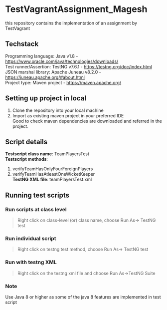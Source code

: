 # TestVagrantAssignment_Magesh
this repository contains the implementation of an assignment by TestVagrant

## Techstack
Programming language: Java v1.8 -  https://www.oracle.com/java/technologies/downloads/   <br />
Test runner/Assertion: TestNG v7.6.1 -  https://testng.org/doc/index.html   <br />
JSON marshal library: Apache Juneau v8.2.0 -  https://juneau.apache.org/#about.html   <br />
Project type: Maven project - https://maven.apache.org/   <br />

## Setting up project in local
1. Clone the repository into your local machine
2. Import as existing maven project in your preferred IDE <br />
Good to check maven dependencies are downloaded and referred in the project. <br />

## Script details
**Testscript class name**: TeamPlayersTest <br />
**Testscript methods**:   <br />
1. verifyTeamHasOnlyFourForeignPlayers      <br />
2.  verifyTeamHasAtleastOneWicketKeeper      
**TestNG XML file**: teamPlayersTest.xml

## Running test scripts
### Run scripts at class level
> Right click on class-level (or) class name, choose Run As-> TestNG test

### Run individual script
> Right click on testng test method, choose Run As-> TestNG test      <br />

### Run with testng XML
> Right click on the testng xml file and choose Run As->TestNG Suite

### Note
Use Java 8 or higher as some of the java 8 features are implemented in test script
